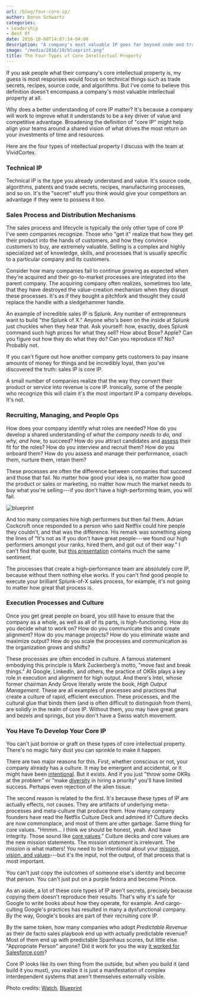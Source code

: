 ```yaml
---
url: /blog/four-core-ip/
author: Baron Schwartz
categories:
- Leadership
- Best Of
date: 2016-10-08T14:07:14-04:00
description: "A company's most valuable IP goes far beyond code and trade secrets."
image: "/media/2016/10/blueprint.png"
title: The Four Types of Core Intellectual Property
---
```


If you ask people what their company's core intellectual property is, my guess
is most responses would focus on technical things such as trade secrets,
recipes, source code, and algorithms. But I've come to believe this definition
doesn't encompass a company's most valuable intellectual property at all.

<!--more-->

Why does a better understanding of core IP matter? It's because a company will
work to improve what it understands to be a key driver of value and competitive
advantage. Broadening the definition of "core IP" might help align your teams
around a shared vision of what drives the most return on your investments
of time and resources.

Here are the four types of intellectual property I discuss with the team at
VividCortex.

### Technical IP

Technical IP is the type you already understand and value. It's source code,
algorithms, patents and trade secrets, recipes, manufacturing processes, and so
on. It's the "secret" stuff you think would give your competitors an advantage
if they were to possess it too.

### Sales Process and Distribution Mechanisms

The sales process and lifecycle is typically the only other type of core IP I've
seen companies recognize. Those who "get it" realize that how they get their
product into the hands of customers, and how they convince customers to buy, are
extremely valuable.  Selling is a complex and highly specialized set of
knowledge, skills, and processes that is usually specific to a particular
company and its customers.

Consider how many companies fail to continue growing as expected when they're
acquired and their go-to-market processes are integrated into the parent
company. The acquiring company often realizes, sometimes too late, that they
have destroyed the value-creation mechanism when they disrupt these processes.
It's as if they bought a pitchfork and thought they could replace the handle
with a sledgehammer handle.

An example of incredible sales IP is Splunk. Any number of entrepreneurs want to
build "the Splunk of X." Anyone who's been on the inside at Splunk just chuckles
when they hear that. Ask yourself: how, exactly, does Splunk command such high
prices for what they sell? How about Bose? Apple? Can you figure out how they do
what they do?  Can you reproduce it? No? Probably not.

If you can't figure out how another company gets customers to pay insane amounts
of money for things and be incredibly loyal, then you've
discovered the truth: sales IP is core IP.

A small number of companies realize that the way they convert their product or
service into revenue is core IP.  Ironically, some of the people who recognize
this will claim it's the most important IP a company develops. It's not.

### Recruiting, Managing, and People Ops

How does your company identify what roles are needed? How do you develop a
shared understanding of *what the company needs to do, and why, and how*, to
succeed? How do you attract candidates and
[assess](/blog/2015/10/11/personality-assessments/) their fit for the roles? How
do you interview and recruit them? How do you onboard them? How do you assess
and manage their performance, coach them, nurture them, retain them?

These processes are often the difference between companies that succeed and
those that fail. No matter how good your idea is, no matter how good the product
or sales or marketing, no matter how much the market needs to buy what you're
selling---if you don't have a high-performing team, you will fail.

![blueprint](/media/2016/10/blueprint.png)

And too many companies hire high performers but then fail them. Adrian Cockcroft
once responded to a person who said Netflix could hire people they couldn't, and
that was the difference. His remark was something along the lines of "It's not
as if you don't have great people---we found our high performers amongst your
ranks, hired them, and got out of their way." I can't find that quote, but [this
presentation](http://perfcap.blogspot.com/2011/12/how-netflix-gets-out-of-way-of.html)
contains much the same sentiment.

The processes that create a high-performance team are absolutely core IP,
because without them nothing else works. If you can't find good people to
execute your brilliant Splunk-of-X sales process, for example, it's not going to
matter how great that process is.

### Execution Processes and Culture

Once you get great people on board, you still have to ensure that the company as
a whole, as well as all of its parts, is high-functioning. How do you decide
what to work on? How do you communicate this and create alignment? How do you
manage projects? How do you eliminate waste and maximize output? How do you
scale the processes and communication as the organization grows and shifts?

These processes are often encoded in culture. A famous statement embodying this
principle is Mark Zuckerberg's motto, "move fast and break things." At
Google, LinkedIn, and others, the practice of OKRs plays a key role in execution
and alignment for high output. And there's Intel, whose former chairman Andy
Grove literally wrote the book, *High Output Management.* These are all examples
of processes and practices that create a culture of rapid, efficient execution.
These processes, and the cultural glue that binds them (and is often difficult
to distinguish from them), are solidly in the realm of core IP. Without them,
you may have great gears and bezels and springs, but you don't have a Swiss
watch movement.

### You Have To Develop Your Core IP

You can't just borrow or graft on these types of core intellectual property.
There's no magic fairy dust you can sprinkle to make it happen.

There are two major reasons for this. First, whether conscious or not, your
company already has a culture. It may be emergent and accidental, or it might
have been [intentional](/blog/intent/). But it exists. And if you just "throw
some OKRs at the problem" or "make
[diversity](/blog/2016/04/18/why-prioritize-diversity-now/) in hiring a
priority" you'll have limited success. Perhaps even rejection of the alien
tissue.

The second reason is related to the first. It's because these types of IP are
actually effects, not causes. They are artifacts of underlying meta-processes
and meta-culture that produce them. How many company founders have read the
Netflix Culture Deck and admired it? Culture decks are now commonplace, and most
of them are utter garbage. Same thing for core values. "Hmmm... I think we
should be honest, yeah. And have integrity. Those sound like [core values](http://www.nytimes.com/2002/01/19/opinion/enron-s-vision-and-values-thing.html)." Culture
decks and core values are the new mission statements. The mission *statement* is
irrelevant. The *mission* is what matters! You need to be intentional about your
[mission, vision, and values](https://www.vividcortex.com/about-us/careers/)---but it's the input, not the output, of that
process that is most important.

You can't just copy the outcomes of someone else's identity and become that
person. You can't just put on a purple fedora and become Prince.

As an aside, a lot of these core types of IP aren't secrets, precisely because
copying them doesn't reproduce their results.  That's why it's safe for Google
to write books about how they operate, for example. And cargo-culting Google's
practices has resulted in many a dysfunctional company.  By the way, Google's
books are part of their recruiting core IP.

By the same token, how many companies who adopt *Predictable Revenue* as their
de facto sales playbook end up with actually predictable revenue? Most of them
end up with predictable Spamhaus scores, but little else. "Appropriate Person"
anyone? Did it work for you the way [it worked for
Salesforce.com](http://www.xaprb.com/blog/2015/04/05/magic-secret-sauce/)?

Core IP looks like its own thing from the outside, but when you build it (and
build it you must), you realize it is just a manifestation of complex
interdependent systems that aren't themselves externally visible. 

Photo credits:
[Watch](https://commons.wikimedia.org/wiki/File:Pocketwatch_cutaway_drawing.jpg),
[Blueprint](https://www.flickr.com/photos/wscullin/3770016707/)
